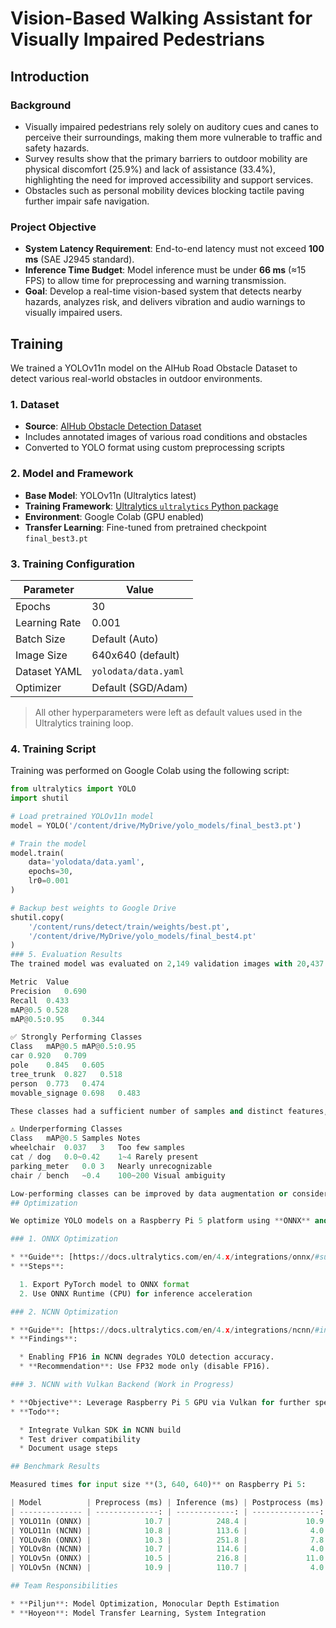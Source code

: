 # Vision-Based Walking Assistant for Visually Impaired Pedestrians

## Introduction

### Background

* Visually impaired pedestrians rely solely on auditory cues and canes to perceive their surroundings, making them more vulnerable to traffic and safety hazards.
* Survey results show that the primary barriers to outdoor mobility are physical discomfort (25.9%) and lack of assistance (33.4%), highlighting the need for improved accessibility and support services.
* Obstacles such as personal mobility devices blocking tactile paving further impair safe navigation.

### Project Objective

* **System Latency Requirement**: End-to-end latency must not exceed **100 ms** (SAE J2945 standard).
* **Inference Time Budget**: Model inference must be under **66 ms** (≈15 FPS) to allow time for preprocessing and warning transmission.
* **Goal**: Develop a real-time vision-based system that detects nearby hazards, analyzes risk, and delivers vibration and audio warnings to visually impaired users.

## Training

We trained a YOLOv11n model on the AIHub Road Obstacle Dataset to detect various real-world obstacles in outdoor environments.

### 1. Dataset

- **Source**: [AIHub Obstacle Detection Dataset](https://aihub.or.kr/aihubdata/data/view.do?currMenu=115&topMenu=100&aihubDataSe=realm&dataSetSn=189)
- Includes annotated images of various road conditions and obstacles
- Converted to YOLO format using custom preprocessing scripts

### 2. Model and Framework

- **Base Model**: YOLOv11n (Ultralytics latest)
- **Training Framework**: [Ultralytics `ultralytics` Python package](https://docs.ultralytics.com)
- **Environment**: Google Colab (GPU enabled)
- **Transfer Learning**: Fine-tuned from pretrained checkpoint `final_best3.pt`

### 3. Training Configuration

| Parameter         | Value              |
|------------------|--------------------|
| Epochs           | 30                 |
| Learning Rate    | 0.001              |
| Batch Size       | Default (Auto)     |
| Image Size       | 640x640 (default)  |
| Dataset YAML     | `yolodata/data.yaml` |
| Optimizer        | Default (SGD/Adam) |

> All other hyperparameters were left as default values used in the Ultralytics training loop.

### 4. Training Script

Training was performed on Google Colab using the following script:

```python
from ultralytics import YOLO
import shutil

# Load pretrained YOLOv11n model
model = YOLO('/content/drive/MyDrive/yolo_models/final_best3.pt')

# Train the model
model.train(
    data='yolodata/data.yaml',
    epochs=30,
    lr0=0.001
)

# Backup best weights to Google Drive
shutil.copy(
    '/content/runs/detect/train/weights/best.pt',
    '/content/drive/MyDrive/yolo_models/final_best4.pt'
)
### 5. Evaluation Results
The trained model was evaluated on 2,149 validation images with 20,437 total instances.

Metric	Value
Precision	0.690
Recall	0.433
mAP@0.5	0.528
mAP@0.5:0.95	0.344

✅ Strongly Performing Classes
Class	mAP@0.5	mAP@0.5:0.95
car	0.920	0.709
pole	0.845	0.605
tree_trunk	0.827	0.518
person	0.773	0.474
movable_signage	0.698	0.483

These classes had a sufficient number of samples and distinct features, resulting in strong detection performance.

⚠️ Underperforming Classes
Class	mAP@0.5	Samples	Notes
wheelchair	0.037	3	Too few samples
cat / dog	0.0~0.42	1~4	Rarely present
parking_meter	0.0	3	Nearly unrecognizable
chair / bench	~0.4	100~200	Visual ambiguity

Low-performing classes can be improved by data augmentation or considered for class merging or removal depending on deployment goals.
## Optimization

We optimize YOLO models on a Raspberry Pi 5 platform using **ONNX** and **NCNN** to meet latency requirements.

### 1. ONNX Optimization

* **Guide**: [https://docs.ultralytics.com/en/4.x/integrations/onnx/#supported-deployment-options](https://docs.ultralytics.com/en/4.x/integrations/onnx/#supported-deployment-options)
* **Steps**:

  1. Export PyTorch model to ONNX format
  2. Use ONNX Runtime (CPU) for inference acceleration

### 2. NCNN Optimization

* **Guide**: [https://docs.ultralytics.com/en/4.x/integrations/ncnn/#installation](https://docs.ultralytics.com/en/4.x/integrations/ncnn/#installation)
* **Findings**:

  * Enabling FP16 in NCNN degrades YOLO detection accuracy.
  * **Recommendation**: Use FP32 mode only (disable FP16).

### 3. NCNN with Vulkan Backend (Work in Progress)

* **Objective**: Leverage Raspberry Pi 5 GPU via Vulkan for further speedup.
* **Todo**:

  * Integrate Vulkan SDK in NCNN build
  * Test driver compatibility
  * Document usage steps

## Benchmark Results

Measured times for input size **(3, 640, 640)** on Raspberry Pi 5:

| Model          | Preprocess (ms) | Inference (ms) | Postprocess (ms) |
| -------------- | --------------: | -------------: | ---------------: |
| YOLO11n (ONNX) |            10.7 |          248.4 |             10.9 |
| YOLO11n (NCNN) |            10.8 |          113.6 |              4.0 |
| YOLOv8n (ONNX) |            10.3 |          251.8 |              7.8 |
| YOLOv8n (NCNN) |            10.7 |          114.6 |              4.0 |
| YOLOv5n (ONNX) |            10.5 |          216.8 |             11.0 |
| YOLOv5n (NCNN) |            10.9 |          110.7 |              4.0 |

## Team Responsibilities

* **Piljun**: Model Optimization, Monocular Depth Estimation
* **Hoyeon**: Model Transfer Learning, System Integration
